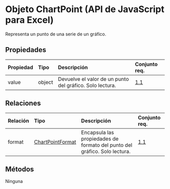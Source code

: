 # <a name="chartpoint-object-javascript-api-for-excel"></a>Objeto ChartPoint (API de JavaScript para Excel)

Representa un punto de una serie de un gráfico.

## <a name="properties"></a>Propiedades

| Propiedad       | Tipo    |Descripción| Conjunto req.|
|:---------------|:--------|:----------|:----|
|value|object|Devuelve el valor de un punto del gráfico. Solo lectura.|[1.1](../requirement-sets/excel-api-requirement-sets.md)|

## <a name="relationships"></a>Relaciones
| Relación | Tipo    |Descripción| Conjunto req.|
|:---------------|:--------|:----------|:----|
|format|[ChartPointFormat](chartpointformat.md)|Encapsula las propiedades de formato del punto del gráfico. Solo lectura.|[1.1](../requirement-sets/excel-api-requirement-sets.md)|

## <a name="methods"></a>Métodos
Ninguna

